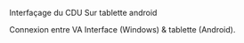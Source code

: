 Interfaçage du CDU Sur tablette android 

Connexion entre VA Interface (Windows) & tablette (Android).
